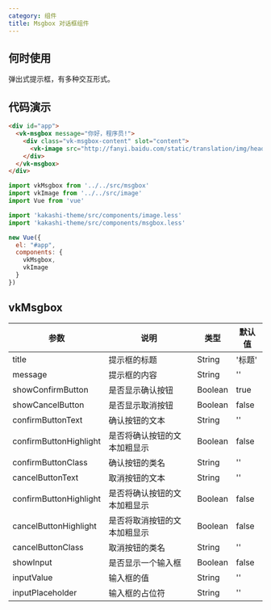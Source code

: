 ```yaml
---
category: 组件
title: Msgbox 对话框组件
---
```



## 何时使用

弹出式提示框，有多种交互形式。

## 代码演示

```html
<div id="app">
  <vk-msgbox message="你好，程序员!">
    <div class="vk-msgbox-content" slot="content">
      <vk-image src="http://fanyi.baidu.com/static/translation/img/header/logo_cbfea26.png"></vk-image>
    </div>
  </vk-msgbox>
</div>
```

```js
import vkMsgbox from '../../src/msgbox'
import vkImage from '../../src/image'
import Vue from 'vue'

import 'kakashi-theme/src/components/image.less'
import 'kakashi-theme/src/components/msgbox.less'

new Vue({
  el: "#app",
  components: {
    vkMsgbox,
    vkImage
  }
})
```

## vkMsgbox

| 参数      | 说明                                     | 类型       | 默认值 |
|-----------|------------------------------------------|------------|-------|
| title | 提示框的标题 | String  | '标题' |
| message | 提示框的内容 | String  | ''    |
| showConfirmButton | 是否显示确认按钮 | Boolean | true |
| showCancelButton | 是否显示取消按钮 | Boolean | false |
| confirmButtonText | 确认按钮的文本 | String | '' |
| confirmButtonHighlight | 是否将确认按钮的文本加粗显示 | Boolean | false |
| confirmButtonClass | 确认按钮的类名 | String | '' |
| cancelButtonText | 取消按钮的文本 | String | '' |
| confirmButtonHighlight | 是否将确认按钮的文本加粗显示 | Boolean | false |
| cancelButtonHighlight | 是否将取消按钮的文本加粗显示 | Boolean | false |
| cancelButtonClass | 取消按钮的类名 | String | '' |
| showInput | 是否显示一个输入框 | Boolean | false |
| inputValue | 输入框的值 | String | '' |
| inputPlaceholder | 输入框的占位符 | String | '' |
